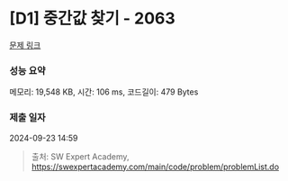 # [D1] 중간값 찾기 - 2063 

[문제 링크](https://swexpertacademy.com/main/code/problem/problemDetail.do?contestProbId=AV5QPsXKA2UDFAUq) 

### 성능 요약

메모리: 19,548 KB, 시간: 106 ms, 코드길이: 479 Bytes

### 제출 일자

2024-09-23 14:59



> 출처: SW Expert Academy, https://swexpertacademy.com/main/code/problem/problemList.do